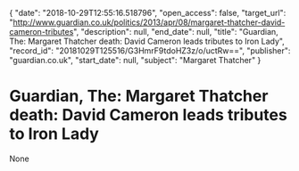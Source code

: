 {
  "date": "2018-10-29T12:55:16.518796", 
  "open_access": false, 
  "target_url": "http://www.guardian.co.uk/politics/2013/apr/08/margaret-thatcher-david-cameron-tributes", 
  "description": null, 
  "end_date": null, 
  "title": "Guardian, The: Margaret Thatcher death: David Cameron leads tributes to Iron Lady", 
  "record_id": "20181029T125516/G3HmrF9tdoHZ3z/o/uctRw==", 
  "publisher": "guardian.co.uk", 
  "start_date": null, 
  "subject": "Margaret Thatcher"
}

# Guardian, The: Margaret Thatcher death: David Cameron leads tributes to Iron Lady

None